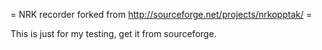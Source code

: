 
= NRK recorder forked from http://sourceforge.net/projects/nrkopptak/ =

This is just for my testing, get it from sourceforge.


